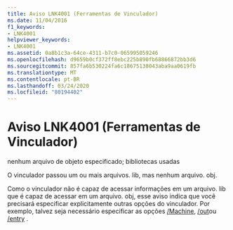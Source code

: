 ```yaml
---
title: Aviso LNK4001 (Ferramentas de Vinculador)
ms.date: 11/04/2016
f1_keywords:
- LNK4001
helpviewer_keywords:
- LNK4001
ms.assetid: 0a8b1c3a-64ce-4311-b7c0-065995059246
ms.openlocfilehash: d9659b0cf372ff8ebc225b890fb68866872bb3d6
ms.sourcegitcommit: 857fa6b530224fa6c18675138043aba9aa0619fb
ms.translationtype: MT
ms.contentlocale: pt-BR
ms.lasthandoff: 03/24/2020
ms.locfileid: "80194402"
---
```

# <a name="linker-tools-warning-lnk4001"></a>Aviso LNK4001 (Ferramentas de Vinculador)

nenhum arquivo de objeto especificado; bibliotecas usadas

O vinculador passou um ou mais arquivos. lib, mas nenhum arquivo. obj.

Como o vinculador não é capaz de acessar informações em um arquivo. lib que é capaz de acessar em um arquivo. obj, esse aviso indica que você precisará especificar explicitamente outras opções do vinculador. Por exemplo, talvez seja necessário especificar as opções [/Machine](../../build/reference/machine-specify-target-platform.md), [/out](../../build/reference/out-output-file-name.md)ou [/entry](../../build/reference/entry-entry-point-symbol.md) .
